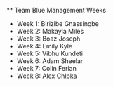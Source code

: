 ** Team Blue Management Weeks
* Week 1: Birizibe Gnassingbe
* Week 2: Makayla Miles
* Week 3: Boaz Joseph 
* Week 4: Emily Kyle
* Week 5: Vibhu Kundeti
* Week 6: Adam Sheelar
* Week 7: Colin Ferlan
* Week 8: Alex Chlpka
